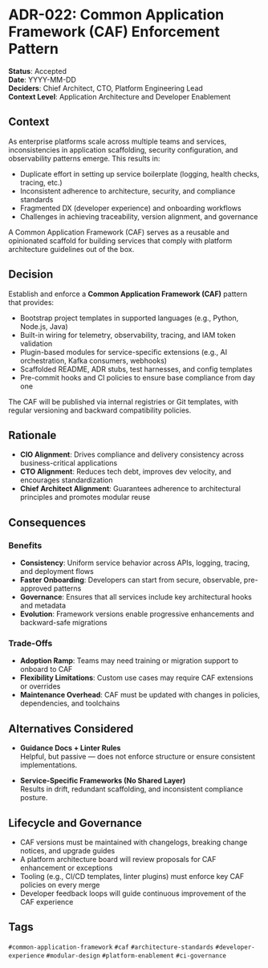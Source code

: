 # ADR-022: Common Application Framework (CAF) Enforcement Pattern

**Status**: Accepted  
**Date**: YYYY-MM-DD  
**Deciders**: Chief Architect, CTO, Platform Engineering Lead  
**Context Level**: Application Architecture and Developer Enablement

## Context

As enterprise platforms scale across multiple teams and services, inconsistencies in application scaffolding, security configuration, and observability patterns emerge. This results in:

- Duplicate effort in setting up service boilerplate (logging, health checks, tracing, etc.)  
- Inconsistent adherence to architecture, security, and compliance standards  
- Fragmented DX (developer experience) and onboarding workflows  
- Challenges in achieving traceability, version alignment, and governance

A Common Application Framework (CAF) serves as a reusable and opinionated scaffold for building services that comply with platform architecture guidelines out of the box.

## Decision

Establish and enforce a **Common Application Framework (CAF)** pattern that provides:

- Bootstrap project templates in supported languages (e.g., Python, Node.js, Java)  
- Built-in wiring for telemetry, observability, tracing, and IAM token validation  
- Plugin-based modules for service-specific extensions (e.g., AI orchestration, Kafka consumers, webhooks)  
- Scaffolded README, ADR stubs, test harnesses, and config templates  
- Pre-commit hooks and CI policies to ensure base compliance from day one

The CAF will be published via internal registries or Git templates, with regular versioning and backward compatibility policies.

## Rationale

- **CIO Alignment**: Drives compliance and delivery consistency across business-critical applications  
- **CTO Alignment**: Reduces tech debt, improves dev velocity, and encourages standardization  
- **Chief Architect Alignment**: Guarantees adherence to architectural principles and promotes modular reuse

## Consequences

### Benefits

- **Consistency**: Uniform service behavior across APIs, logging, tracing, and deployment flows  
- **Faster Onboarding**: Developers can start from secure, observable, pre-approved patterns  
- **Governance**: Ensures that all services include key architectural hooks and metadata  
- **Evolution**: Framework versions enable progressive enhancements and backward-safe migrations

### Trade-Offs

- **Adoption Ramp**: Teams may need training or migration support to onboard to CAF  
- **Flexibility Limitations**: Custom use cases may require CAF extensions or overrides  
- **Maintenance Overhead**: CAF must be updated with changes in policies, dependencies, and toolchains

## Alternatives Considered

- **Guidance Docs + Linter Rules**  
  Helpful, but passive — does not enforce structure or ensure consistent implementations.

- **Service-Specific Frameworks (No Shared Layer)**  
  Results in drift, redundant scaffolding, and inconsistent compliance posture.

## Lifecycle and Governance

- CAF versions must be maintained with changelogs, breaking change notices, and upgrade guides  
- A platform architecture board will review proposals for CAF enhancement or exceptions  
- Tooling (e.g., CI/CD templates, linter plugins) must enforce key CAF policies on every merge  
- Developer feedback loops will guide continuous improvement of the CAF experience

## Tags

`#common-application-framework` `#caf` `#architecture-standards` `#developer-experience` `#modular-design` `#platform-enablement` `#ci-governance`
